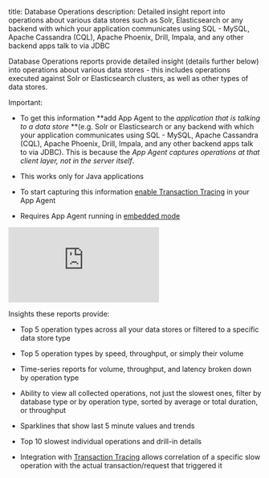 title: Database Operations
description: Detailed insight report into operations about various data stores such as Solr, Elasticsearch or any backend with which your application communicates using SQL - MySQL, Apache Cassandra (CQL), Apache Phoenix, Drill, Impala, and any other backend apps talk to via JDBC

Database Operations reports provide detailed insight (details further
below) into operations about various data stores - this includes
operations executed against Solr or Elasticsearch clusters, as well as
other types of data stores.

Important:

  - To get this information **add App Agent to the *application that is
    talking to a data store* **(e.g. Solr or Elasticsearch or any
    backend with which your application communicates using SQL - MySQL,
    Apache Cassandra (CQL), Apache Phoenix, Drill, Impala, and any other
    backend apps talk to via JDBC). This is because the *App Agent
    captures operations at that client layer, not in the server itself*.

  - This works only for Java applications

  - To start capturing this information [enable Transaction Tracing](enable) in your App Agent

  - Requires App Agent running in [embedded mode](https://sematext.com/docs/agents/sematext-agent/app-agent/spm-monitor-javaagent/)
  <div class="video_container">
    <iframe class="video" src="https://www.youtube.com/embed/eoZJmAJKuaQ" frameborder="0" allowfullscreen ></iframe>
  </div>

Insights these reports provide:

  - Top 5 operation types across all your data stores or filtered to a
    specific data store type

  - Top 5 operation types by speed, throughput, or simply their volume

  - Time-series reports for volume, throughput, and latency broken down
    by operation type

  - Ability to view all collected operations, not just the slowest ones,
    filter by database type or by operation type, sorted by average or
    total duration, or throughput

  - Sparklines that show last 5 minute values and trends

  - Top 10 slowest individual operations and drill-in details

  - Integration with [Transaction Tracing](http://blog.sematext.com/2015/08/03/transaction-tracing-performance-monitoring/) allows
    correlation of a specific slow operation with the actual
    transaction/request that triggered it

